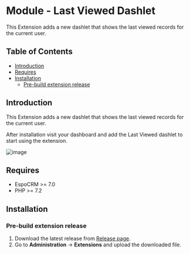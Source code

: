 # Module - Last Viewed Dashlet
This Extension adds a new dashlet that shows the last viewed records for the current user.

## Table of Contents

* [Introduction](#introduction)
* [Requires](#requires)
* [Installation](#installation)
    * [Pre-build extension release](#pre-build-extension-release)

## Introduction

This Extension adds a new dashlet that shows the last viewed records for the current user.


After installation visit your dashboard and add the Last Viewed dashlet to start using the extension.


![image](https://github.com/Kharg/last-viewed-dashlet/assets/32223252/1a032c22-5ba1-403e-80e9-e5925c3bdc82)



## Requires

- EspoCRM >= 7.0
- PHP >= 7.2

## Installation

### Pre-build extension release

1. Download the latest release from [Release page](https://github.com/Kharg/last-viewed-dashlet/releases/latest).
2. Go to **Administration** -> **Extensions** and upload the downloaded file.

